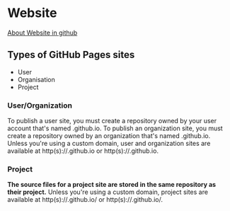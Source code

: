 # Website

[About Website in github](https://docs.github.com/en/github/working-with-github-pages/about-github-pages#types-of-github-pages-sites)

## Types of GitHub Pages sites

* User
* Organisation
* Project

### User/Organization
To publish a user site, you must create a repository owned by your user account that's named <username>.github.io. To publish an organization site, you must create a repository owned by an organization that's named <organization>.github.io. Unless you're using a custom domain, user and organization sites are available at http(s)://<username>.github.io or http(s)://<organization>.github.io.
### Project
**The source files for a project site are stored in the same repository as their project.** Unless you're using a custom domain, project sites are available at http(s)://<username>.github.io/<repository> or http(s)://<organization>.github.io/<repository>.
